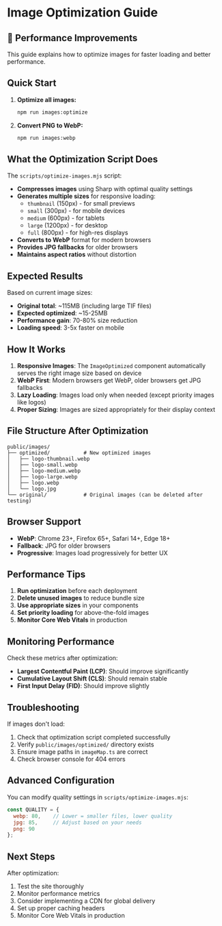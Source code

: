 # Image Optimization Guide

## 🚀 Performance Improvements

This guide explains how to optimize images for faster loading and better performance.

## Quick Start

1. **Optimize all images:**
   ```bash
   npm run images:optimize
   ```

2. **Convert PNG to WebP:**
   ```bash
   npm run images:webp
   ```

## What the Optimization Script Does

The `scripts/optimize-images.mjs` script:

- **Compresses images** using Sharp with optimal quality settings
- **Generates multiple sizes** for responsive loading:
  - `thumbnail` (150px) - for small previews
  - `small` (300px) - for mobile devices
  - `medium` (600px) - for tablets
  - `large` (1200px) - for desktop
  - `full` (800px) - for high-res displays
- **Converts to WebP** format for modern browsers
- **Provides JPG fallbacks** for older browsers
- **Maintains aspect ratios** without distortion

## Expected Results

Based on current image sizes:
- **Original total**: ~115MB (including large TIF files)
- **Expected optimized**: ~15-25MB
- **Performance gain**: 70-80% size reduction
- **Loading speed**: 3-5x faster on mobile

## How It Works

1. **Responsive Images**: The `ImageOptimized` component automatically serves the right image size based on device
2. **WebP First**: Modern browsers get WebP, older browsers get JPG fallbacks
3. **Lazy Loading**: Images load only when needed (except priority images like logos)
4. **Proper Sizing**: Images are sized appropriately for their display context

## File Structure After Optimization

```
public/images/
├── optimized/           # New optimized images
│   ├── logo-thumbnail.webp
│   ├── logo-small.webp
│   ├── logo-medium.webp
│   ├── logo-large.webp
│   ├── logo.webp
│   └── logo.jpg
└── original/            # Original images (can be deleted after testing)
```

## Browser Support

- **WebP**: Chrome 23+, Firefox 65+, Safari 14+, Edge 18+
- **Fallback**: JPG for older browsers
- **Progressive**: Images load progressively for better UX

## Performance Tips

1. **Run optimization** before each deployment
2. **Delete unused images** to reduce bundle size
3. **Use appropriate sizes** in your components
4. **Set priority loading** for above-the-fold images
5. **Monitor Core Web Vitals** in production

## Monitoring Performance

Check these metrics after optimization:
- **Largest Contentful Paint (LCP)**: Should improve significantly
- **Cumulative Layout Shift (CLS)**: Should remain stable
- **First Input Delay (FID)**: Should improve slightly

## Troubleshooting

If images don't load:
1. Check that optimization script completed successfully
2. Verify `public/images/optimized/` directory exists
3. Ensure image paths in `imageMap.ts` are correct
4. Check browser console for 404 errors

## Advanced Configuration

You can modify quality settings in `scripts/optimize-images.mjs`:
```javascript
const QUALITY = {
  webp: 80,    // Lower = smaller files, lower quality
  jpg: 85,     // Adjust based on your needs
  png: 90
};
```

## Next Steps

After optimization:
1. Test the site thoroughly
2. Monitor performance metrics
3. Consider implementing a CDN for global delivery
4. Set up proper caching headers
5. Monitor Core Web Vitals in production
